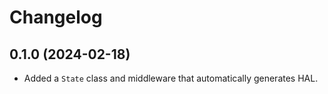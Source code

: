 Changelog
=========

0.1.0 (2024-02-18)
------------------

* Added a `State` class and middleware that automatically generates HAL.
